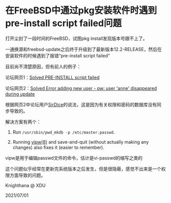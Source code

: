<meta name="created" content="2021-07-01"/>
<meta http-equiv="Content-Type" content="text/html; charset=utf-8"/>

# 在FreeBSD中通过pkg安装软件时遇到pre-install script failed问题

  打开尘封了一段时间的FreeBSD，试图pkg install发现版本号跟不上了。
  
  一通换源和freebsd-update之后终于升级到了最新版本12.2-RELEASE，然后在安装软件的时候遇到了报错“pre-install script failed”

  目前尚不清楚原因，但有前人的例子：

  论坛网页1：[Solved PRE-INSTALL script failed](https://forums.freebsd.org/threads/pre-install-script-failed.69547/)

  论坛网页2：[Solved Error adding new user - pw: user 'anne' disappeared during update](https://forums.freebsd.org/threads/error-adding-new-user-pw-user-anne-disappeared-during-update.59525/#post-341447)

  根据网页2中论坛用户[SirDice](https://forums.freebsd.org/members/sirdice.1677/)的说法，这是因为有关权限和密码的数据库没有同步导致的。

  解决方案有两个：

  1. Run `/usr/sbin/pwd_mkdb -p /etc/master.passwd`.

  2. Running [vipw(8)](https://www.freebsd.org/cgi/man.cgi?query=vipw&sektion=8&manpath=freebsd-release-ports) and save-and-quit (without actually making any changes) also fixes it (easier to remember).

  vipw是用于编辑passwd文件的命令，估计是vi-passwd的缩写之类的
  
  这个问题似乎经常在更新完系统版本之后发生，但是很隐蔽，感觉不出来是一个权限方面导致的问题。

  Knighthana @ XDU

  2021/07/01
